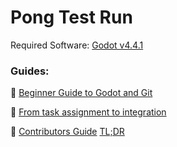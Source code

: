 # Pong Test Run

Required Software:
[Godot v4.4.1](https://godotengine.org/download/)

### Guides:

:closed_book: [Beginner Guide to Godot and Git](https://blog.paulhartman.dev/100-dev-setup)

:closed_book: [From task assignment to integration](docs/coding_guide.md)

:closed_book: [Contributors Guide](docs/contributing.md)  [TL;DR](docs/contributing_tldr.md)
